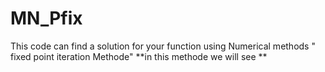 # MN_Pfix
This code can find a solution for your function using Numerical methods " fixed point iteration Methode"
**in this methode we will see **
